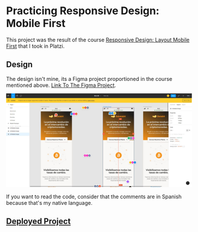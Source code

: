 # Practicing Responsive Design: Mobile First

This project was the result of the course [Responsive Design: Layout Mobile First](https://platzi.com/cursos/mobile-first/) that I took in Platzi.

## Design

The design isn't mine, its a Figma project proportioned in the course mentioned above. [Link To The Figma Project](https://www.figma.com/file/sMmlQaZldfDcLERYYWe6h4/Bata-Bit?node-id=44%3A594&t=YRG6kxOH69FqqWaN-0).

![Figma Project Image](./assets/img/readmeImage.JPG)

If you want to read the code, consider that the comments are in Spanish because that's my native language.

## [Deployed Project](https://ea-gadgeter.github.io/mobile-first-batatabit/)
